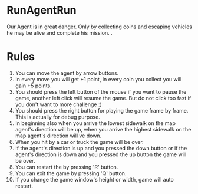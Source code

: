 # RunAgentRun

Our Agent is in great danger. Only by collecting coins and escaping vehicles he may be alive and complete his mission. .


# Rules
1. You can move the agent by arrow buttons.
2. In every move you will get +1 point, in every coin you collect you will gain +5 points.
3. You should press the left button of the mouse if you want to pause the game, another left click will resume the game. But do not click too fast if you don't want to more challenge :)
4. You should press the right button for playing the game frame by frame. This is actually for debug purpose.
5. In beginning also when you arrive the lowest sidewalk on the map agent's direction will be up, when you arrive the highest sidewalk on the map agent's direction will ve down.
6. When you hit by a car or truck the game will be over.
7. If the agent's direction is up and you pressed the down button or if the agent's direction is down and you pressed the up button the game will be over.
8. You can restart the by pressing 'R' button.
9. You can exit the game by pressing 'Q' button.
10. If you change the game window's height or width, game will auto restart.

